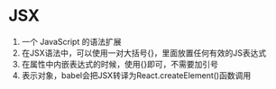 # JSX
1. 一个 JavaScript 的语法扩展
2. 在JSX语法中，可以使用一对大括号{}，里面放置任何有效的JS表达式
3. 在属性中内嵌表达式的时候，使用{}即可，不需要加引号
4. 表示对象，babel会把JSX转译为React.createElement()函数调用